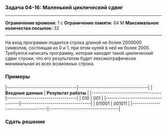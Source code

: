 ### Задача 04-16: Маленький циклический сдвиг

  -------------------------------------- ------
  **Ограничение времени:**               1 с
  **Ограничение памяти:**                64 M
  **Максимальное количество посылок:**   32
  -------------------------------------- ------

На вход программе подается строка длиной не более 2000000 символов,
состоящая из 0 и 1, при этом нулей в ней не более 2000. Требуется
написать программу, которая находит такой циклический сдвиг строки, что
его результатом будет лексикографически минимальная из всех возможных
строка.

### Примеры

|-----------------------------------|-----------------------------------|
| **Входные данные**                | **Результат работы**              |
|-----------------------------------|-----------------------------------|
|     010                           |     001                           |
|-----------------------------------|-----------------------------------|
|     011001                        |     001011                        |
|-----------------------------------|-----------------------------------|

### Сдать решение
